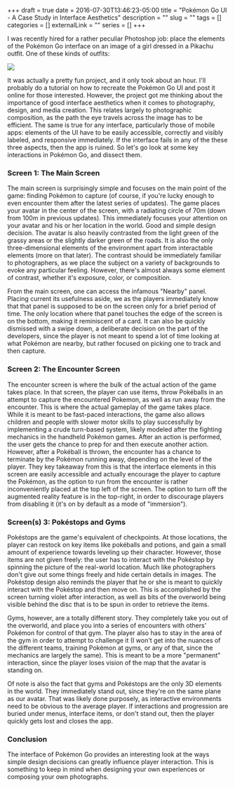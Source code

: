 +++
draft = true
date = 2016-07-30T13:46:23-05:00
title = "Pokémon Go UI - A Case Study in Interface Aesthetics"
description = ""
slug = ""
tags = []
categories = []
externalLink = ""
series = []
+++

I was recently hired for a rather peculiar Photoshop job: place the elements of the Pokémon Go interface on an image of a girl dressed in a Pikachu outfit. One of these kinds of outfits: 

![](/img/pokemon_go_ui1.jpg)

It was actually a pretty fun project, and it only took about an hour. I'll probably do a tutorial on how to recreate the Pokémon Go UI and post it online for those interested. However, the project got me thinking about the importance of good interface aesthetics when it comes to photography, design, and media creation. This relates largely to photographic composition, as the path the eye travels across the image has to be efficient. The same is true for any interface, particularly those of mobile apps: elements of the UI have to be easily accessible, correctly and visibly labeled, and responsive immediately. If the interface fails in any of the these three aspects, then the app is ruined. So let's go look at some key interactions in Pokémon Go, and dissect them.

### Screen 1: The Main Screen

The main screen is surprisingly simple and focuses on the main point of the game: finding Pokémon to capture (of course, if you're lucky enough to even encounter them after the latest series of updates). The game places your avatar in the center of the screen, with a radiating circle of 70m (down from 100m in previous updates). This immediately focuses your attention on your avatar and his or her location in the world. Good and simple design decision. The avatar is also heavily contrasted from the light green of the grassy areas or the slightly darker green of the roads. It is also the only three-dimensional elements of the environment apart from interactable elements (more on that later). The contrast should be immediately familiar to photographers, as we place the subject on a variety of backgrounds to evoke any particular feeling. However, there's almost always some element of contrast, whether it's exposure, color, or composition. 

From the main screen, one can access the infamous "Nearby" panel. Placing current its usefulness aside, we as the players immediately know that that panel is supposed to be on the screen only for a brief period of time. The only location where that panel touches the edge of the screen is on the bottom, making it reminiscent of a card. It can also be quickly dismissed with a swipe down, a deliberate decision on the part of the developers, since the player is not meant to spend a lot of time looking at what Pokémon are nearby, but rather focused on picking one to track and then capture.

### Screen 2: The Encounter Screen

The encounter screen is where the bulk of the actual action of the game takes place. In that screen, the player can use items, throw Pokéballs in an attempt to capture the encountered Pokemon, as well as run away from the encounter. This is where the actual gameplay of the game takes place. While it is meant to be fast-paced interactions, the game also allows children and people with slower motor skills to play successfully by implementing a crude turn-based system, likely modeled after the fighting mechanics in the handheld Pokémon games. After an action is performed, the user gets the chance to prep for and then execute another action. However, after a Pokéball is thrown, the encounter has a chance to terminate by the Pokémon running away, depending on the level of the player. They key takeaway from this is that the interface elements in this screen are easily accessible and actually encourage the player to capture the Pokémon, as the option to run from the encounter is rather inconveniently placed at the top left of the screen. The option to turn off the augmented reality feature is in the top-right, in order to discourage players from disabling it (it's on by default as a mode of "immersion"). 

### Screen(s) 3: Pokéstops and Gyms

Pokéstops are the game's equivalent of checkpoints. At those locations, the player can restock on key items like pokéballs and potions, and gain a small amount of experience towards leveling up their character. However, those items are not given freely: the user has to interact with the Pokéstop by spinning the picture of the real-world location. Much like photographers don't give out some things freely and hide certain details in images. The Pokéstop design also reminds the player that he or she is meant to quickly interact with the Pokéstop and then move on. This is accomplished by the screen turning violet after interaction, as well as bits of the overworld being visible behind the disc that is to be spun in order to retrieve the items. 

Gyms, however, are a totally different story. They completely take you out of the overworld, and place you into a series of encounters with others' Pokémon for control of that gym. The player also has to stay in the area of the gym in order to attempt to challenge it (I won't get into the nuances of the different teams, training Pokémon at gyms, or any of that, since the mechanics are largely the same). This is meant to be a more "permanent" interaction, since the player loses vision of the map that the avatar is standing on.

Of note is also the fact that gyms and Pokéstops are the only 3D elements in the world. They immediately stand out, since they're on the same plane as our avatar. That was likely done purposely, as interactive environments need to be obvious to the average player. If interactions and progression are buried under menus, interface items, or don't stand out, then the player quickly gets lost and closes the app.

### Conclusion

The interface of Pokémon Go provides an interesting look at the ways simple design decisions can greatly influence player interaction. This is something to keep in mind when designing your own experiences or composing your own photographs.
